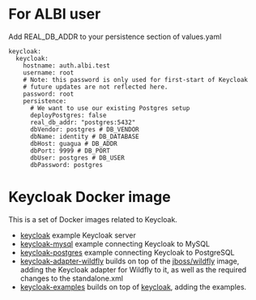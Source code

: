 
# For ALBI user
Add REAL_DB_ADDR to your persistence section of values.yaml
```
keycloak:
  keycloak:
    hostname: auth.albi.test
    username: root
    # Note: this password is only used for first-start of Keycloak
    # future updates are not reflected here.
    password: root
    persistence:
      # We want to use our existing Postgres setup
      deployPostgres: false
      real_db_addr: "postgres:5432"
      dbVendor: postgres # DB_VENDOR
      dbName: identity # DB_DATABASE
      dbHost: guagua # DB_ADDR
      dbPort: 9999 # DB_PORT
      dbUser: postgres # DB_USER
      dbPassword: postgres
```

# Keycloak Docker image

This is a set of Docker images related to Keycloak. 

- [keycloak](https://registry.hub.docker.com/u/jboss/keycloak/) example Keycloak server
- [keycloak-mysql](https://registry.hub.docker.com/u/jboss/keycloak-mysql/) example connecting Keycloak to MySQL
- [keycloak-postgres](https://registry.hub.docker.com/u/jboss/keycloak-postgres/) example connecting Keycloak to PostgreSQL
- [keycloak-adapter-wildfly](https://registry.hub.docker.com/u/jboss/keycloak-adapter-wildfly/) builds on top of the [jboss/wildfly](https://registry.hub.docker.com/u/jboss/wildfly/) image, adding the Keycloak adapter for Wildfly to it, as well as the required changes to the standalone.xml
- [keycloak-examples](https://registry.hub.docker.com/u/jboss/keycloak-examples/) builds on top of [keycloak](https://registry.hub.docker.com/u/jboss/keycloak/), adding the examples.


